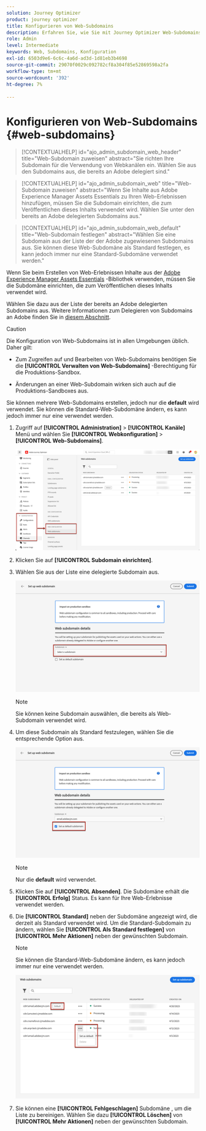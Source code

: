 ```yaml
---
solution: Journey Optimizer
product: journey optimizer
title: Konfigurieren von Web-Subdomains
description: Erfahren Sie, wie Sie mit Journey Optimizer Web-Subdomains einrichten.
role: Admin
level: Intermediate
keywords: Web, Subdomains, Konfiguration
exl-id: 6503d9e6-6c6c-4a6d-ad3d-1d81eb3b4698
source-git-commit: 29070f0029c092782cf8a304f85e52869598a2fa
workflow-type: tm+mt
source-wordcount: '392'
ht-degree: 7%

---
```


# Konfigurieren von Web-Subdomains {#web-subdomains}

>[!CONTEXTUALHELP]
>id="ajo_admin_subdomain_web_header"
>title="Web-Subdomain zuweisen"
>abstract="Sie richten Ihre Subdomain für die Verwendung von Webkanälen ein. Wählen Sie aus den Subdomains aus, die bereits an Adobe delegiert sind."

>[!CONTEXTUALHELP]
>id="ajo_admin_subdomain_web"
>title="Web-Subdomain zuweisen"
>abstract="Wenn Sie Inhalte aus Adobe Experience Manager Assets Essentials zu Ihren Web-Erlebnissen hinzufügen, müssen Sie die Subdomain einrichten, die zum Veröffentlichen dieses Inhalts verwendet wird. Wählen Sie unter den bereits an Adobe delegierten Subdomains aus."

>[!CONTEXTUALHELP]
>id="ajo_admin_subdomain_web_default"
>title="Web-Subdomain festlegen"
>abstract="Wählen Sie eine Subdomain aus der Liste der der Adobe zugewiesenen Subdomains aus. Sie können diese Web-Subdomäne als Standard festlegen, es kann jedoch immer nur eine Standard-Subdomäne verwendet werden."

Wenn Sie beim Erstellen von Web-Erlebnissen Inhalte aus der [Adobe Experience Manager Assets Essentials](../email/assets-essentials.md) -Bibliothek verwenden, müssen Sie die Subdomäne einrichten, die zum Veröffentlichen dieses Inhalts verwendet wird.

Wählen Sie dazu aus der Liste der bereits an Adobe delegierten Subdomains aus. Weitere Informationen zum Delegieren von Subdomains an Adobe finden Sie in [diesem Abschnitt](../configuration/delegate-subdomain.md).

>[!CAUTION]
>
>Die Konfiguration von Web-Subdomains ist in allen Umgebungen üblich. Daher gilt:
>
>* Zum Zugreifen auf und Bearbeiten von Web-Subdomains benötigen Sie die **[!UICONTROL Verwalten von Web-Subdomains]** -Berechtigung für die Produktions-Sandbox.
>
> * Änderungen an einer Web-Subdomain wirken sich auch auf die Produktions-Sandboxes aus.


Sie können mehrere Web-Subdomains erstellen, jedoch nur die **default** wird verwendet. Sie können die Standard-Web-Subdomäne ändern, es kann jedoch immer nur eine verwendet werden.

1. Zugriff auf **[!UICONTROL Administration]** > **[!UICONTROL Kanäle]** Menü und wählen Sie **[!UICONTROL Webkonfiguration]** > **[!UICONTROL Web-Subdomains]**.

   ![](assets/web-access-subdomains.png)

1. Klicken Sie auf **[!UICONTROL Subdomain einrichten]**.

1. Wählen Sie aus der Liste eine delegierte Subdomain aus.

   ![](assets/web-subdomain-details.png)

   >[!NOTE]
   >
   >Sie können keine Subdomain auswählen, die bereits als Web-Subdomain verwendet wird.

1. Um diese Subdomain als Standard festzulegen, wählen Sie die entsprechende Option aus.

   ![](assets/web-subdomain-details-default.png)

   >[!NOTE]
   >
   >Nur die **default** wird verwendet.

1. Klicken Sie auf **[!UICONTROL Absenden]**. Die Subdomäne erhält die **[!UICONTROL Erfolg]** Status. Es kann für Ihre Web-Erlebnisse verwendet werden.

1. Die **[!UICONTROL Standard]** neben der Subdomäne angezeigt wird, die derzeit als Standard verwendet wird. Um die Standard-Subdomain zu ändern, wählen Sie **[!UICONTROL Als Standard festlegen]** von **[!UICONTROL Mehr Aktionen]** neben der gewünschten Subdomain.

   >[!NOTE]
   >
   >Sie können die Standard-Web-Subdomäne ändern, es kann jedoch immer nur eine verwendet werden.

   ![](assets/web-subdomain-default.png)

   <!--Only a subdomain with the **[!UICONTROL Success]** status can be set as default.-->

1. Sie können eine **[!UICONTROL Fehlgeschlagen]** Subdomäne , um die Liste zu bereinigen. Wählen Sie dazu **[!UICONTROL Löschen]** von **[!UICONTROL Mehr Aktionen]** neben der gewünschten Subdomain.

<!--You cannot delete a subdomain with the **[!UICONTROL Processing]** status.-->
